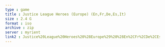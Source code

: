```yaml
---
type : game
title : Justice League Heroes (Europe) (En,Fr,De,Es,It)
size : 2.4 G
format : iso
archive : zip
server : myrient
link2 : Justice%20League%20Heroes%20%28Europe%29%20%28En%2CFr%2CDe%2CEs%2CIt%29
---
```

